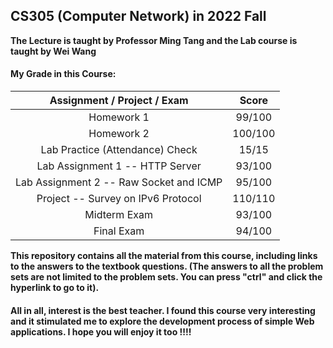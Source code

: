 ## CS305 (Computer Network) in 2022 Fall

**The Lecture is taught by Professor Ming Tang and the Lab course is taught by Wei Wang**

#### My Grade in this Course:

|       Assignment / Project / Exam       |  Score  |
| :-------------------------------------: | :-----: |
|               Homework 1                | 99/100  |
|               Homework 2                | 100/100 |
|     Lab Practice (Attendance) Check     |  15/15  |
|     Lab Assignment 1 -- HTTP Server     | 93/100  |
| Lab Assignment 2 -- Raw Socket and ICMP | 95/100  |
|   Project -- Survey on IPv6 Protocol    | 110/110 |
|              Midterm Exam               | 93/100  |
|               Final Exam                | 94/100  |

**This repository contains all the material from this course, including links to the answers to the textbook questions.   (The answers to all the problem sets are not limited to the problem sets. You can press "ctrl" and click the hyperlink to go to it).**

#### All in all, interest is the best teacher. I found this course very interesting and it stimulated me to explore the development process of simple Web applications. I hope you will enjoy it too !!!!

